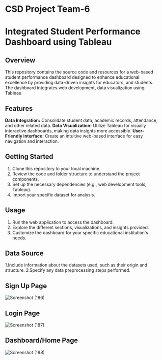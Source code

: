 # CSD Project Team-6
# Integrated Student Performance Dashboard using Tableau

## Overview

This repository contains the source code and resources for a web-based student performance dashboard designed to enhance educational excellence by providing data-driven insights for educators, and students. The dashboard integrates web development, data visualization using Tableau.

## Features
**Data Integration:** Consolidate student data, academic records, attendance, and other related data.
**Data Visualization:** Utilize Tableau for visually interactive dashboards, making data insights more accessible.
**User-Friendly Interface:** Create an intuitive web-based interface for easy navigation and interaction.

## Getting Started
1. Clone this repository to your local machine.
2. Review the code and folder structure to understand the project components.
3. Set up the necessary dependencies (e.g., web development tools, Tableau).
4. Import your specific dataset for analysis.
   
## Usage
1. Run the web application to access the dashboard.
2. Explore the different sections, visualizations, and insights provided.
3. Customize the dashboard for your specific educational institution's needs.

## Data Source
1.Include information about the datasets used, such as their origin and structure.
2.Specify any data preprocessing steps performed.

## Sign Up Page
![Screenshot (186)](https://github.com/ssp-271/CSDProject-Team6/assets/91901616/ed2d9778-ab20-45af-856e-1a0ae8b78630)

## Login Page
![Screenshot (187)](https://github.com/ssp-271/CSDProject-Team6/assets/91901616/b7dcda58-e7af-4222-8d1c-a8790b704e86)

## Dashboard/Home Page
![Screenshot (188)](https://github.com/ssp-271/CSDProject-Team6/assets/91901616/c794555b-b059-45d5-9a49-2643062ab8bb)

